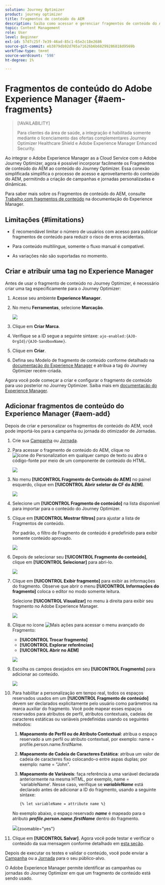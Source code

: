 ```yaml
---
solution: Journey Optimizer
product: journey optimizer
title: Fragmentos de conteúdo do AEM
description: Saiba como acessar e gerenciar fragmentos de conteúdo do AEM
topic: Content Management
role: User
level: Beginner
exl-id: 57d7c25f-7e39-46ad-85c1-65e2c18e2686
source-git-commit: eb3879db92d765a71626b6b68299286818d9569b
workflow-type: tm+mt
source-wordcount: '598'
ht-degree: 1%

---
```


# Fragmentos de conteúdo do Adobe Experience Manager {#aem-fragments}

>[!AVAILABILITY]
>
> Para clientes da área de saúde, a integração é habilitada somente mediante o licenciamento das ofertas complementares Journey Optimizer Healthcare Shield e Adobe Experience Manager Enhanced Security.

Ao integrar o Adobe Experience Manager as a Cloud Service com o Adobe Journey Optimizer, agora é possível incorporar facilmente os Fragmentos de conteúdo do AEM ao conteúdo do Journey Optimizer. Essa conexão simplificada simplifica o processo de acesso e aproveitamento do conteúdo do AEM, permitindo a criação de campanhas e jornadas personalizadas e dinâmicas.

Para saber mais sobre os Fragmentos de conteúdo do AEM, consulte [Trabalho com fragmentos de conteúdo](https://experienceleague.adobe.com/en/docs/experience-manager-cloud-service/content/sites/administering/content-fragments/overview) na documentação do Experience Manager.

## Limitações {#limitations}

* É recomendável limitar o número de usuários com acesso para publicar fragmentos de conteúdo para reduzir o risco de erros acidentais.

* Para conteúdo multilíngue, somente o fluxo manual é compatível.

* As variações não são suportadas no momento.

## Criar e atribuir uma tag no Experience Manager

Antes de usar o fragmento de conteúdo no Journey Optimizer, é necessário criar uma tag especificamente para o Journey Optimizer:

1. Acesse seu ambiente **Experience Manager**.

1. No menu **Ferramentas**, selecione **Marcação**.

   ![](assets/do-not-localize/aem_tag_1.png)

1. Clique em **Criar Marca**.

1. Verifique se a ID segue a seguinte sintaxe: `ajo-enabled:{AJO-OrgId}/{AJO-SandboxName}`.

1. Clique em **Criar**.

1. Defina seu Modelo de fragmento de conteúdo conforme detalhado na [documentação do Experience Manager](https://experienceleague.adobe.com/en/docs/experience-manager-cloud-service/content/sites/administering/content-fragments/content-fragment-models) e atribua a tag do Journey Optimizer recém-criada.

Agora você pode começar a criar e configurar o fragmento de conteúdo para uso posterior no Journey Optimizer. Saiba mais em [documentação do Experience Manager](https://experienceleague.adobe.com/en/docs/experience-manager-cloud-service/content/sites/administering/content-fragments/managing).

## Adicionar fragmentos de conteúdo do Experience Manager {#aem-add}

Depois de criar e personalizar os fragmentos de conteúdo do AEM, você pode importá-los para a campanha ou jornada do otimizador de Jornadas.

1. Crie sua [Campanha](../campaigns/create-campaign.md) ou [Jornada](../building-journeys/journey-gs.md).

1. Para acessar o fragmento de conteúdo do AEM, clique no ![ícone do Personalization](assets/do-not-localize/Smock_PersonalizationField_18_N.svg) em qualquer campo de texto ou abra o código-fonte por meio de um componente de conteúdo do HTML.

   ![](assets/aem_campaign_2.png)

1. No menu **[!UICONTROL Fragmento de Conteúdo do AEM]** no painel esquerdo, clique em **[!UICONTROL Abrir seletor de CF do AEM]**.

   ![](assets/aem_campaign_3.png)

1. Selecione um **[!UICONTROL Fragmento de conteúdo]** na lista disponível para importar para o conteúdo do Journey Optimizer.

1. Clique em **[!UICONTROL Mostrar filtros]** para ajustar a lista de Fragmentos de conteúdo.

   Por padrão, o filtro de Fragmento de conteúdo é predefinido para exibir somente conteúdo aprovado.

   ![](assets/aem_campaign_4.png)

1. Depois de selecionar seu **[!UICONTROL Fragmento do conteúdo]**, clique em **[!UICONTROL Selecionar]** para abri-lo.

   ![](assets/aem_campaign_5.png)

1. Clique em **[!UICONTROL Exibir fragmento]** para exibir as informações do fragmento. Observe que abrir o menu **[!UICONTROL Informações do fragmento]** coloca o editor no modo somente leitura.

   Selecione **[!UICONTROL Visualizar]** no menu à direita para exibir seu fragmento no Adobe Experience Manager.

   ![](assets/aem_campaign_7.png)

1. Clique no ícone ![Mais ações](assets/do-not-localize/Smock_MoreSmallList_18_N.svg) para acessar o menu avançado do Fragmento:

   * **[!UICONTROL Trocar fragmento]**
   * **[!UICONTROL Explorar referências]**
   * **[!UICONTROL Abrir no AEM]**

   ![](assets/aem_campaign_8.png)

1. Escolha os campos desejados em seu **[!UICONTROL Fragmento]** para adicionar ao conteúdo.
   <!--
    Note that if you choose to copy the value, any future updates to the Content Fragment will not be reflected in your campaign or journey. However, using dynamic placeholders ensures real-time updates.-->

   ![](assets/aem_campaign_6.png)

1. Para habilitar a personalização em tempo real, todos os espaços reservados usados em um **[!UICONTROL Fragmento de conteúdo]** devem ser declarados explicitamente pelo usuário como parâmetros na marca auxiliar do fragmento. Você pode mapear esses espaços reservados para atributos de perfil, atributos contextuais, cadeias de caracteres estáticas ou variáveis predefinidas usando os seguintes métodos:

   1. **Mapeamento de Perfil ou de Atributo Contextual**: atribua o espaço reservado a um perfil ou atributo contextual, por exemplo: name = profile.person.name.firstName.

   1. **Mapeamento de Cadeia de Caracteres Estática**: atribua um valor de cadeia de caracteres fixo colocando-o entre aspas duplas; por exemplo: name = &quot;John&quot;.

   1. **Mapeamento de Variáveis**: faça referência a uma variável declarada anteriormente na mesma HTML, por exemplo, name = &#39;variableName&#39;.
Nesse caso, verifique se **_variableName_** está declarado antes de adicionar a ID do fragmento, usando a seguinte sintaxe:

      ```html
      {% let variableName = attribute name %} 
      ```

   No exemplo abaixo, o espaço reservado **_name_** é mapeado para o atributo **_profile.person.name.firstName_** dentro do fragmento.

   ![](assets/aem_campaign_9.png){zoomable="yes"}


1. Clique em **[!UICONTROL Salvar]**. Agora você pode testar e verificar o conteúdo da sua mensagem conforme detalhado em [esta seção](../content-management/preview.md).

Depois de executar os testes e validar o conteúdo, você pode enviar a [Campanha](../campaigns/review-activate-campaign.md) ou a [Jornada](../building-journeys/publishing-the-journey.md) para o seu público-alvo.

O Adobe Experience Manager permite identificar as campanhas ou jornadas do Journey Optimizer em que um fragmento de conteúdo está sendo usado.
